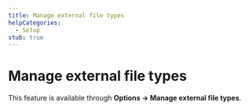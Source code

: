 ```yaml
---
title: Manage external file types
helpCategories:
  - Setup
stub: true
---
```


# Manage external file types

This feature is available through **Options → Manage external file types**.


